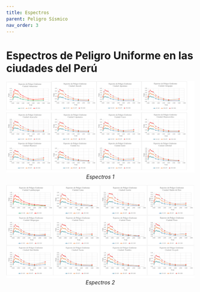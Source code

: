 ```yaml
---
title: Espectros
parent: Peligro Sísmico
nav_order: 3
---
```


# Espectros de Peligro Uniforme en las ciudades del Perú

<p align="center">
  <img src="../USH1.png" width="900" />
  <br>
  <em>Espectros 1</em>
</p>

<p align="center">
  <img src="../USH2.png" width="900" />
  <br>
  <em>Espectros 2</em>
</p>
